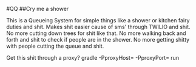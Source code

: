 #QQ
##Cry me a shower

This is a Queueing System for simple things like a shower or kitchen fairy duties and shit.
Makes shit easier cause of sms' through TWILIO and shit. No more cutting down trees for shit like that.
No more walking back and forth and shit to check if people are in the shower.
No more getting shitty with people cutting the queue and shit.

Get this shit through a proxy?
gradle -PproxyHost=<proxyhostaddress> -PproxyPort=<proxyPort> run

